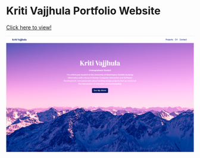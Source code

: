 # Kriti Vajjhula Portfolio Website

[Click here to view!](https://kritivajjhulaportfolio.netlify.app/)

![Home Page](/public/img/readme_img.png)